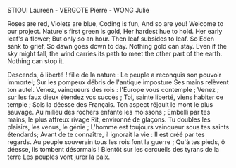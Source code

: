 STIOUI Laureen - VERGOTE Pierre - WONG Julie    


R o s e s   a r e   r e d ,  V i o l e t s   a r e   b l u e ,   C o d i n g   i s   f u n ,  A n d   s o   a r e   y o u !   W e l c o m e   t o   o u r   p r o j e c t . 
 Nature's first green is gold, Her hardest hue to hold. Her early leaf's a flower; But only so an hour.
Then leaf subsides to leaf. So Eden sank to grief, So dawn goes down to day. Nothing gold can stay.
Even if the sky might fall, the wind carries its path to meet the other part of the earth. 
Nothing can stop it.


Descends, ô liberté ! fille de la nature : Le peuple a reconquis son pouvoir immortel; Sur les pompeux débris de l'antique imposture Ses mains relèvent ton autel.
Venez, vainqueurs des rois : l'Europe vous contemple ; Venez ; sur les faux dieux étendez vos succès ; Toi, sainte liberté, viens habiter ce temple ; Sois la déesse des Français.
Ton aspect réjouit le mont le plus sauvage. Au milieu des rochers enfante les moissons ; Embelli par tes mains, le plus affreux rivage Rit, environné de glaçons.
Tu doubles les plaisirs, les venus, le génie ;
L'homme est toujours vainqueur sous tes saints étendards;
Avant de te connaître, il ignorait la vie : Il est créé par tes regards.
Au peuple souverain tous les rois font la guerre ; Qu'à tes pieds, ô déesse, ils tombent désormais ! Bientôt sur les cercueils des tyrans de la terre Les peuples vont jurer la paix.


 
